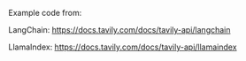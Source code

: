Example code from:

LangChain: https://docs.tavily.com/docs/tavily-api/langchain

LlamaIndex: https://docs.tavily.com/docs/tavily-api/llamaindex
